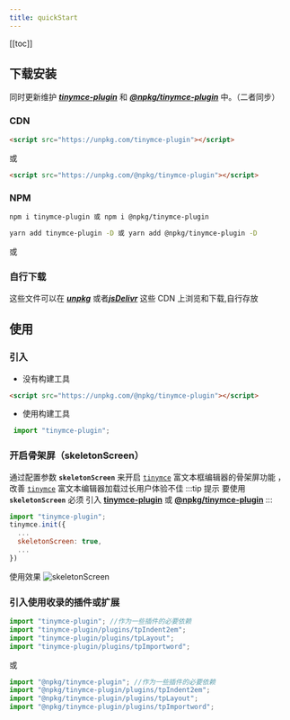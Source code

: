```yaml
---
title: quickStart
---
```


[[toc]]
## 下载安装

 同时更新维护 [*_**tinymce-plugin**_*](https://www.npmjs.com/package/tinymce-plugin) 和 [*_**@npkg/tinymce-plugin**_*](https://www.npmjs.com/package/@npkg/tinymce-plugin) 中。（二者同步）

### CDN

```html
<script src="https://unpkg.com/tinymce-plugin"></script>
```
或
```html
<script src="https://unpkg.com/@npkg/tinymce-plugin"></script>
```


### NPM

<codeGroup>
 <codeGroupItem title="NPM" active>

```sh
npm i tinymce-plugin 或 npm i @npkg/tinymce-plugin 
```
</codeGroupItem>
<codeGroupItem title="YARN">

```sh
yarn add tinymce-plugin -D 或 yarn add @npkg/tinymce-plugin -D
```
</codeGroupItem>
</codeGroup>

或


### 自行下载

这些文件可以在 [*_**unpkg**_*](https://unpkg.com/browse/tinymce-plugin/) 或者[*_**jsDelivr**_*](https://cdn.jsdelivr.net/npm/tinymce-plugin/)  这些 CDN 上浏览和下载,自行存放

## 使用

### 引入

- 没有构建工具

```html
<script src="https://unpkg.com/@npkg/tinymce-plugin"></script>
```
- 使用构建工具

```js
 import "tinymce-plugin";
```
### 开启骨架屏（skeletonScreen）

通过配置参数 **`skeletonScreen`** 来开启 [`tinymce`](https://www.tiny.cloud) 富文本框编辑器的骨架屏功能 ，改善 [`tinymce`](https://www.tiny.cloud) 富文本编辑器加载过长用户体验不佳
:::tip 提示
 要使用 **`skeletonScreen`** 必须 引入  [**tinymce-plugin**](https://www.npmjs.com/package/tinymce-plugin) 或 [**@npkg/tinymce-plugin**](https://www.npmjs.com/package/@npkg/tinymce-plugin)
:::

```js {4}
import "tinymce-plugin"; 
tinymce.init({
  ...
  skeletonScreen: true,
  ...
})
```
使用效果
![skeletonScreen](assets/images/skt-demo.png?100%)
### 引入使用收录的插件或扩展

```js
import "tinymce-plugin"; //作为一些插件的必要依赖
import "tinymce-plugin/plugins/tpIndent2em";
import "tinymce-plugin/plugins/tpLayout";
import "tinymce-plugin/plugins/tpImportword";
```
或
```js
import "@npkg/tinymce-plugin"; //作为一些插件的必要依赖
import "@npkg/tinymce-plugin/plugins/tpIndent2em";
import "@npkg/tinymce-plugin/plugins/tpLayout";
import "@npkg/tinymce-plugin/plugins/tpImportword";
```